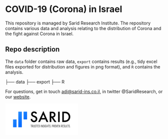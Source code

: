 # COVID-19 (Corona) in Israel

This repository is managed by Sarid Research Institute.
The repository contains various data and analysis relating to the distribution of Corona and the fight against Corona in Israel.

## Repo description

The `data` folder contains raw data, `export` contains results (e.g., tidy excel files exported for distribution and figures in png format), and `R` contains the analysis.

├── data 
├── export
├── R

For questions, get in touch adi@sarid-ins.co.il, in twitter @SaridResearch, or our [website](https://www.sarid-ins.co.il).

<img src="https://github.com/sarid-ins/logo_materials/raw/master/sarid_logo.jpg"
     style="float: left; margin-right: 10px; height:100px;" />